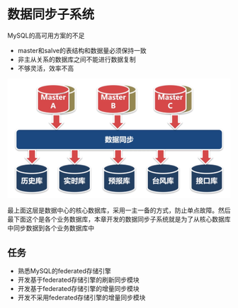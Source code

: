 # 数据同步子系统

MySQL的高可用方案的不足

- master和salve的表结构和数据量必须保持一致
- 非主从关系的数据库之间不能进行数据复制
- 不够灵活，效率不高

![](./img/QQ截图20220420142248.png)

最上面这层是数据中心的核心数据库，采用一主一备的方式，防止单点故障。然后最下面这个是各个业务数据库，本章开发的数据同步子系统就是为了从核心数据库中同步数据到各个业务数据库中

## 任务

- 熟悉MySQL的federated存储引擎
- 开发基于federated存储引擎的刷新同步模块
- 开发基于federated存储引擎的增量同步模块
- 开发不采用federated存储引擎的增量同步模块
